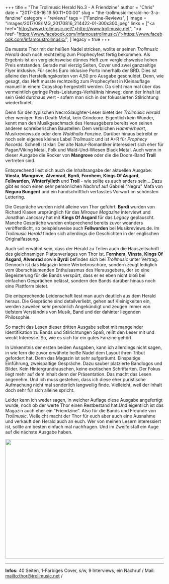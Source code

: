 +++
title = "The Trollmusic Herald No.3 - A Friendzine"
author = "Chris"
date = "2017-08-16 19:50:11+00:00"
slug = "the-trollmusic-herald-no-3-a-fanzine"
category = "reviews"
tags = ["Fanzine-Reviews", ]
image = "images/2017/08/IMG_20170816_214422-01-300x300.jpeg"
links = ["<a href=\"http://www.trollmusic.net\">http://www.trollmusic.net</a>", "<a href=\"https://www.facebook.com/infamoustrollmusic/\">https://www.facebook.com/infamoustrollmusic/</a>", ]
legacy = true
+++

Da musste Thor mit der heißen Nadel stricken, wollte er seinen _Trollmusic Herald_ doch noch rechtzeitig zum Prophecyfest fertig bekommen. Als Ergebnis ist ein vergleichsweise dünnes Heft zum vergleichsweise hohen Preis entstanden. Gerade mal vierzig Seiten, Cover und zwei ganzseitige Flyer inklusive. Für sechs Euro inklusive Porto innerhalb der BRD. Dies ist alleine den Herstellungskosten von 4,50 pro Ausgabe geschuldet. Denn, wie gesagt, das Heft musste rechtzeitig zum Prophecyfest in Kleinauflage manuell in einem Copyshop hergestellt werden. Da sieht man mal über das vermeintlich geringe Preis-Leistungs-Verhältnis hinweg; denn der Inhalt ist sein Geld durchaus wert - sofern man sich in der fokussierten Stilrichtung wiederfindet.

Denn für den typischen NecroSlaughter-Leser bietet der _Trollmusic Herald_ eher weniger. Kein Death Metal, kein Grindcore. Eigentlich kein Wunder, kennt man den Musikgeschmack des Herausgebers bereits von seinen anderen schreiberischen Baustellen: Dem verblichen _Hammerheart_, Musikreviews.de oder dem _Waldhalla Fanzine_. Darüber hinaus betreibt er noch sein eigenes kleines Label _Trollmusic_ und ist A+R für _Prophecy Records_. Schnell ist klar: Der alte Natur-Romantiker interessiert sich eher für Pagan/Viking Metal, Folk und Wald-Und-Wiesen Black Metal. Auch wenn in dieser Ausgabe die Rocker von **Mangrove** oder die die Doom-Band **Troll** vertreten sind.

Entsprechend liest sich auch die Inhaltsangabe der aktuellen Ausgabe: **Vinsta**, **Mangrove**, **Alvenrad**, **Byrdi**, **Fornhem**, **Kings Of Asgard**, **Fellwarden**, **Winterfylleth** und **Troll** - wie sollte es auch anders sein...
Dazu gibt es noch einen sehr persönlichen Nachruf auf Gabriel "Negru" Mafa von **Negura Bungent** und ein handschriftlich verfasstes Vorwort im schönsten Lettering.

Die Gespräche wurden nicht alleine von Thor geführt. **Byrdi** wurden von Richard Klasen ursprünglich für das _Miroque Magazine_ interviewt und Jonathan Jancsary hat mit **Kings Of Asgard** für das _Legacy_ geplauscht. Manche Gespräche wurden entsprechend bereits zuvor woanders veröffentlicht, so beispielsweise auch **Fellwarden** bei Musikreviews.de. Im _Trollmusic Herald_ finden sich allerdings die Geschichten in der englischen Originalfassung.

Auch soll erwähnt sein, dass der Herald zu Teilen auch die Hauszeitschrift des gleichnamigen Plattenverlages von Thor ist. **Fornhem**, **Vinsta**, **Kings Of Asgard**, **Alvenrad** sowie **Byrdi** befinden sich bei _Trollmusic_ unter Vertrag. Dennoch ist das Magazin keine Werbebroschüre, sondern zeugt lediglich vom überschäumenden Enthuisasmus des Herausgebers, der so eine Begeisterung für die Bands verspürt, dass er es eben nicht bloß bei einfachen Gesprächen belässt, sondern den Bands darüber hinaus noch eine Plattform bietet.

Die entsprechende Leidenschaft liest man auch deutlich aus dem Herald heraus. Die Gespräche sind detailverliebt, gehen auf Kleinigkeiten ein, werden zuweilen sehr persönlich Angekündigt und zeugen immer von tiefstem Verständnis von Musik, Band und der dahinter liegenden Philosophie.

So macht das Lesen dieser dritten Ausgabe selbst mit mangelnder Identifikation zu Bands und Stilrichtungen Spaß, reißt den Leser mit und weckt Interesse. So, wie es sich für ein gutes Fanzine gehört.

In Unkenntnis der ersten beiden Ausgaben, kann ich allerdings nicht sagen, in wie fern die zuvor erwähnte heiße Nadel dem Layout ihren Tribut gefordert hat. Denn das Magazin ist sehr aufgeräumt. Einspaltige Einführung, zweispaltige Gespräche. Dazu sauber platzierte Bandlogos und Bilder. Kein Hintergrundrauschen, keine exotischen Schriftarten. Der Fokus liegt mehr auf dem Inhalt denn der Präsentation. Das macht das Lesen angenehm. Und ich muss gestehen, dass ich diese eher puristische Aufmachung nicht mal sonderlich langweilig finde. Vielleicht, weil der Inhalt doch sehr für sich alleine spricht.

Leider kann ich weder sagen, in welcher Auflage diese Ausgabe angefertigt wurde, noch ob der werte Thor einen Restbestand hat.Und eigentlich ist das Magazin auch eher ein "Friendzine". Also für die Bands und Freunde von _Trollmusic_. Vielleicht macht der Thor für euch aber auch eine Ausnahme und verkauft den Herald auch an euch. Wer von meinen Lesern interessiert ist, sollte am besten einfach mal nachfragen. Und im Zweifelsfall ein Auge auf die nächste Ausgabe haben.

<img alt="" class="aligncenter size-large wp-image-16394" height="380" src="images//2017/08/20368787_1462929397106013_5410021987966254114_o-690x386.jpg" width="680"/>



---
**Infos:**
40 Seiten, 1-Farbiges Cover, s/w, 9 Interviews, ein Nachruf / 
Mail: <a href="thor@trollmusic.net">mailto:thor@trollmusic.net</a> / 
